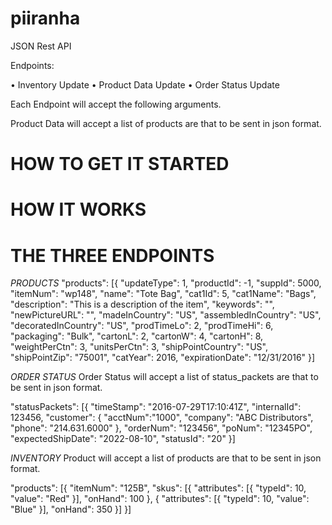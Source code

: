 # piiranha
JSON Rest API 



Endpoints:

• Inventory Update
• Product Data Update
• Order Status Update

Each Endpoint will accept the following arguments.


Product Data will accept a list of products are that to be sent in json format. 

# HOW TO GET IT STARTED



# HOW IT WORKS





# THE THREE ENDPOINTS

*PRODUCTS*
"products": [{
    "updateType": 1,
    "productId": -1,
    "suppId": 5000,
    "itemNum": "wp148",
    "name": "Tote Bag",
    "cat1Id": 5,
    "cat1Name": "Bags",
    "description": "This is a description of the item",
    "keywords": "",
    "newPictureURL": "",
    "madeInCountry": "US",
    "assembledInCountry": "US",
    "decoratedInCountry": "US",
    "prodTimeLo": 2,
    "prodTimeHi": 6,
    "packaging": "Bulk",
    "cartonL": 2,
    "cartonW": 4,
    "cartonH": 8,
    "weightPerCtn": 3,
    "unitsPerCtn": 3,
    "shipPointCountry": "US",
    "shipPointZip": "75001",
    "catYear": 2016,
    "expirationDate": "12/31/2016"
}]



*ORDER STATUS*
Order Status will accept a list of status_packets are that to be sent in json format. 

"statusPackets": [{
    "timeStamp": "2016-07-29T17:10:41Z",
    "internalId": 123456,
    "customer":
        {
        "acctNum":"1000",
        "company": "ABC Distributors",
        "phone": "214.631.6000"
        },
    "orderNum": "123456",
    "poNum": "12345PO",
    "expectedShipDate": "2022-08-10",
    "statusId": "20"
}]


*INVENTORY*
Product will accept a list of products are that to be sent in json format. 

"products": [{
    "itemNum": "125B",
    "skus": [{
        "attributes": [{
            "typeId": 10,
            "value": "Red"
        }],
        "onHand": 100
    }, {
        "attributes": [{
            "typeId": 10,
            "value": "Blue"
        }],
        "onHand": 350
    }]
}]